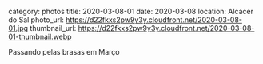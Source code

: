 category: photos 
title: 2020-03-08-01
date: 2020-03-08
location: Alcácer do Sal
photo_url: https://d22fkxs2pw9y3y.cloudfront.net/2020-03-08-01.jpg
thumbnail_url: https://d22fkxs2pw9y3y.cloudfront.net/2020-03-08-01-thumbnail.webp

Passando pelas brasas em Março 